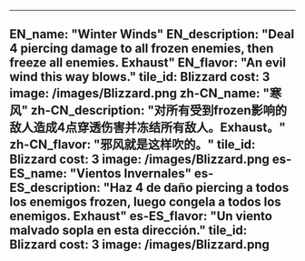 ---

EN_name: "Winter Winds"
EN_description: "Deal 4 piercing damage to all frozen enemies, then freeze all enemies. Exhaust"
EN_flavor: "An evil wind this way blows."
tile_id: Blizzard
cost: 3
image: /images/Blizzard.png
zh-CN_name: "寒风"
zh-CN_description: "对所有受到frozen影响的敌人造成4点穿透伤害并冻结所有敌人。Exhaust。"
zh-CN_flavor: "邪风就是这样吹的。"
tile_id: Blizzard
cost: 3
image: /images/Blizzard.png
es-ES_name: "Vientos Invernales"
es-ES_description: "Haz 4 de daño piercing a todos los enemigos frozen, luego congela a todos los enemigos. Exhaust"
es-ES_flavor: "Un viento malvado sopla en esta dirección."
tile_id: Blizzard
cost: 3
image: /images/Blizzard.png
---